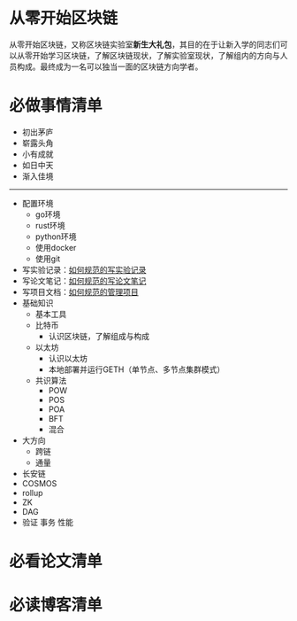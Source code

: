 # 从零开始区块链
从零开始区块链，又称区块链实验室**新生大礼包**，其目的在于让新入学的同志们可以从零开始学习区块链，了解区块链现状，了解实验室现状，了解组内的方向与人员构成。最终成为一名可以独当一面的区块链方向学者。

# 必做事情清单

- 初出茅庐
- 崭露头角
- 小有成就
- 如日中天
- 渐入佳境
---
- 配置环境
	- go环境
	- rust环境
	- python环境
	- 使用docker
	- 使用git
- 写实验记录：[如何规范的写实验记录](如何规范的写实验记录.md)
- 写论文笔记：[如何规范的写论文笔记](如何规范的写论文笔记.md)
- 写项目文档：[如何规范的管理项目](如何规范的管理项目.md)
- 基础知识
	- 基本工具
	- 比特币
		- 认识区块链，了解组成与构成
	- 以太坊
		- 认识以太坊
		- 本地部署并运行GETH（单节点、多节点集群模式）
	- 共识算法
		- POW
		- POS
		- POA
		- BFT
		- 混合
- 大方向
	- 跨链
	- 通量
- 长安链
- COSMOS
- rollup
- ZK
- DAG
- 验证 事务 性能




# 必看论文清单



# 必读博客清单
